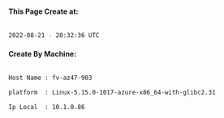 
   
#### This Page Create at:

```bash

2022-08-21 - 20:32:36 UTC

```

#### Create By Machine:

```bash

Host Name : fv-az47-903

platform  : Linux-5.15.0-1017-azure-x86_64-with-glibc2.31

Ip Local  : 10.1.0.86

```

